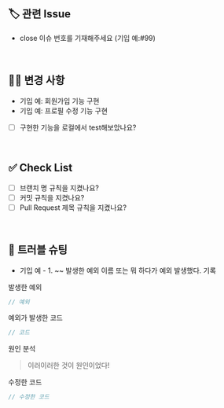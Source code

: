 <!-- PR을 먼저 제출해도 제목, 내용은 수정 가능합니다! -->

## 🏷 관련 Issue

<!-- 해당 Pull Request와 관련된 Issue를 적습니다. -->
<!-- ex. close #3 -->

* close 이슈 번호를 기재해주세요 (기입 예:#99)

<br>

## 💁‍♀️ 변경 사항

<!-- 이 Pull Request에서 어떤 점이 변경되었는지 간단하게 설명해주세요.
화면을 첨부한 설명이 필요한 경우 스크린샷을 첨부해 주세요 -->

* 기입 예: 회원가입 기능 구현
* 기입 예: 프로필 수정 기능 구현

- [ ] 구현한 기능을 로컬에서 test해보았나요?

<br>

## ✅ Check List

<!-- [ ]를 [x]로 바꾸면 체크가 되어요! -->
<!-- PR을 작성하시고 나서 체크를 누르셔도 체크가 됩니당! -->

- [ ] 브랜치 명 규칙을 지켰나요?
- [ ] 커밋 규칙을 지켰나요?
- [ ] Pull Request 제목 규칙을 지켰나요?

<br>

## 🎯 트러블 슈팅

<!-- 있었던 오류나 발생했던 예외에 대해서 기록 -->  

* 기입 예 - 1. ~~ 발생한 예외 이름 또는 뭐 하다가 예외 발생했다. 기록

발생한 예외

```java
// 예외
```

예외가 발생한 코드

```java
// 코드
```

원인 분석

> 이러이러한 것이 원인이었다!

수정한 코드

```java
// 수정한 코드
```
